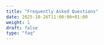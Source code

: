 ```yaml
---
title: "Frequently Asked Questions"
date: 2025-10-26T11:00:00+01:00
weight: 1
draft: false
type: "faq"
---
```

